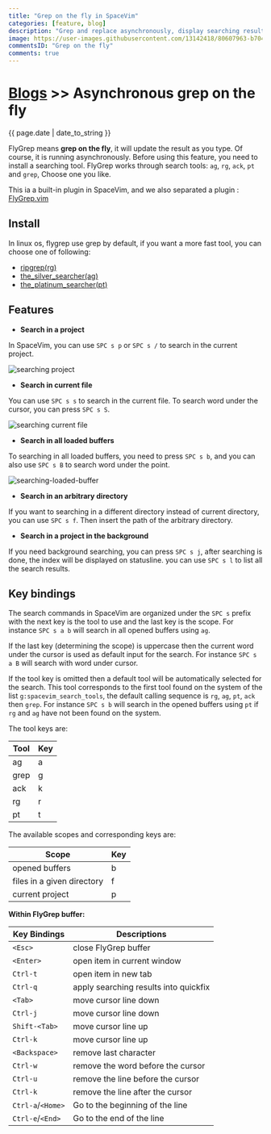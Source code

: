 ```yaml
---
title: "Grep on the fly in SpaceVim"
categories: [feature, blog]
description: "Grep and replace asynchronously, display searching results on the fly based on user input"
image: https://user-images.githubusercontent.com/13142418/80607963-b704d300-8a68-11ea-99c4-5b5bd653cb24.gif
commentsID: "Grep on the fly"
comments: true
---
```


# [Blogs](../blog/) >> Asynchronous grep on the fly

{{ page.date | date_to_string }}

FlyGrep means **grep on the fly**, it will update the result as you type. Of course, it is running
asynchronously. Before using this feature, you need to install a searching tool. FlyGrep works
through search tools: `ag`, `rg`, `ack`, `pt` and `grep`, Choose one you like.

This ia a built-in plugin in SpaceVim, and we also separated a plugin : [FlyGrep.vim](https://github.com/wsdjeg/FlyGrep.vim)

## Install

In linux os, flygrep use grep by default, if you want a more fast tool, you can choose one of following:

- [ripgrep(rg)](https://github.com/BurntSushi/ripgrep)
- [the_silver_searcher(ag)](https://github.com/ggreer/the_silver_searcher)
- [the_platinum_searcher(pt)](https://github.com/monochromegane/the_platinum_searcher)

## Features

- **Search in a project**

In SpaceVim, you can use `SPC s p` or `SPC s /` to search in the current project.

![searching project](https://user-images.githubusercontent.com/13142418/80607963-b704d300-8a68-11ea-99c4-5b5bd653cb24.gif)

- **Search in current file**

You can use `SPC s s` to search in the current file. To search word under the cursor, you can press `SPC s S`.

![searching current file](https://user-images.githubusercontent.com/13142418/35278847-e0032796-0010-11e8-911b-2ee8fd81aed2.gif)

- **Search in all loaded buffers**

To searching in all loaded buffers, you need to press `SPC s b`, and you can also use `SPC s B` to search word under the point.

![searching-loaded-buffer](https://user-images.githubusercontent.com/13142418/35278996-518b8a34-0011-11e8-9a7a-613668398ee2.gif)

- **Search in an arbitrary directory**

If you want to searching in a different directory instead of current directory, you can
use `SPC s f`. Then insert the path of the arbitrary directory.

- **Search in a project in the background**

If you need background searching, you can press `SPC s j`, after searching is done, the index will be displayed on statusline. you can use `SPC s l` to list all the search results.

## Key bindings

The search commands in SpaceVim are organized under the `SPC s` prefix with the next key is the tool to use and the last key is the scope. For instance `SPC s a b` will search in all opened buffers using `ag`.

If the last key (determining the scope) is uppercase then the current word under the cursor is used as default input for the search. For instance `SPC s a B` will search with word under cursor.

If the tool key is omitted then a default tool will be automatically selected for the search. This tool corresponds to the first tool found on the system of the list `g:spacevim_search_tools`, the default calling sequence is `rg`, `ag`, `pt`, `ack` then `grep`. For instance `SPC s b` will search in the opened buffers using `pt` if `rg` and `ag` have not been found on the system.

The tool keys are:

| Tool | Key |
| ---- | --- |
| ag   | a   |
| grep | g   |
| ack  | k   |
| rg   | r   |
| pt   | t   |

The available scopes and corresponding keys are:

| Scope                      | Key |
| -------------------------- | --- |
| opened buffers             | b   |
| files in a given directory | f   |
| current project            | p   |

**Within FlyGrep buffer:**

| Key Bindings      | Descriptions                          |
| ----------------- | ------------------------------------- |
| `<Esc>`           | close FlyGrep buffer                  |
| `<Enter>`         | open item in current window           |
| `Ctrl-t`          | open item in new tab                  |
| `Ctrl-q`          | apply searching results into quickfix |
| `<Tab>`           | move cursor line down                 |
| `Ctrl-j`          | move cursor line down                 |
| `Shift-<Tab>`     | move cursor line up                   |
| `Ctrl-k`          | move cursor line up                   |
| `<Backspace>`     | remove last character                 |
| `Ctrl-w`          | remove the word before the cursor     |
| `Ctrl-u`          | remove the line before the cursor     |
| `Ctrl-k`          | remove the line after the cursor      |
| `Ctrl-a`/`<Home>` | Go to the beginning of the line       |
| `Ctrl-e`/`<End>`  | Go to the end of the line             |
